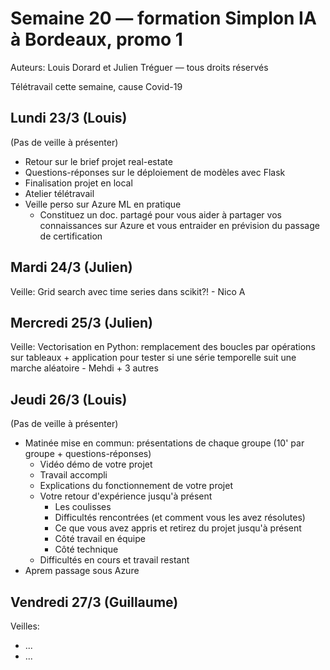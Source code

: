 # Semaine 20 — formation Simplon IA à Bordeaux, promo 1

Auteurs: Louis Dorard et Julien Tréguer — tous droits réservés

Télétravail cette semaine, cause Covid-19

## Lundi 23/3 (Louis)

(Pas de veille à présenter)

* Retour sur le brief projet real-estate
* Questions-réponses sur le déploiement de modèles avec Flask
* Finalisation projet en local
* Atelier télétravail
* Veille perso sur Azure ML en pratique
  * Constituez un doc. partagé pour vous aider à partager vos connaissances sur Azure et vous entraider en prévision du passage de certification

## Mardi 24/3 (Julien)

Veille: Grid search avec time series dans scikit?! - Nico A

## Mercredi 25/3 (Julien)

Veille: Vectorisation en Python: remplacement des boucles par opérations sur tableaux + application pour tester si une série temporelle suit une marche aléatoire - Mehdi + 3 autres

## Jeudi 26/3 (Louis)

(Pas de veille à présenter)

* Matinée mise en commun: présentations de chaque groupe (10' par groupe + questions-réponses)
  * Vidéo démo de votre projet
  * Travail accompli
  * Explications du fonctionnement de votre projet
  * Votre retour d'expérience jusqu'à présent
    * Les coulisses
    * Difficultés rencontrées (et comment vous les avez résolutes)
    * Ce que vous avez appris et retirez du projet jusqu'à présent
    * Côté travail en équipe
    * Côté technique
  * Difficultés en cours et travail restant
* Aprem passage sous Azure


## Vendredi 27/3 (Guillaume)

Veilles:
* ...
* ...
